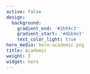 ```yaml
---
active: false
design:
  background:
    gradient_end: '#2b94c3'
    gradient_start: '#4bb4e3'
    text_color_light: true
hero_media: hero-academic.png
title: Academic
weight: 3
widget: hero
---
```


